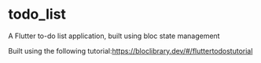 # todo_list
A Flutter to-do list application, built using bloc state management

Built using the following tutorial:https://bloclibrary.dev/#/fluttertodostutorial
